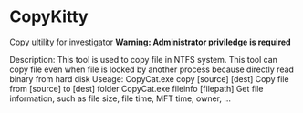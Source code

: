 # CopyKitty
Copy ultility for investigator
**Warning: Administrator priviledge is required**

Description:
        This tool is used to copy file in NTFS system. This tool can copy file even when file is locked by another process because directly read binary from hard disk
Useage:
        CopyCat.exe copy [source] [dest]                                Copy file from [source] to [dest] folder
        CopyCat.exe fileinfo [filepath]                                 Get file information, such as file size, file time, MFT time, owner, ...
